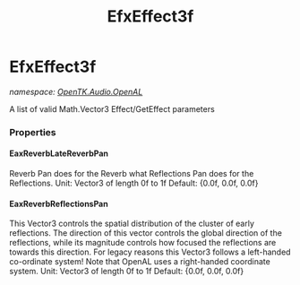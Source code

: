 ﻿---
title: EfxEffect3f
---

# EfxEffect3f
_namespace: [OpenTK.Audio.OpenAL](N-OpenTK.Audio.OpenAL.html)_

A list of valid Math.Vector3 Effect/GetEffect parameters



### Properties

#### EaxReverbLateReverbPan
Reverb Pan does for the Reverb what Reflections Pan does for the Reflections. Unit: Vector3 of length 0f to 1f Default: {0.0f, 0.0f, 0.0f}
#### EaxReverbReflectionsPan
This Vector3 controls the spatial distribution of the cluster of early reflections. The direction of this vector controls the global direction of the reflections, while its magnitude controls how focused the reflections are towards this direction. For legacy reasons this Vector3 follows a left-handed co-ordinate system! Note that OpenAL uses a right-handed coordinate system. Unit: Vector3 of length 0f to 1f Default: {0.0f, 0.0f, 0.0f}

